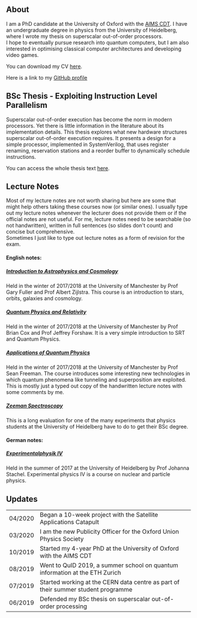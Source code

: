 ## About

I am a PhD candidate at the University of Oxford with the [AIMS CDT](aims.robots.ox.ac.uk). I have an undergraduate degree in physics from the University of Heidelberg, where I wrote my thesis on superscalar out-of-order processors. <br>
I hope to eventually pursue research into quantum computers, but I am also interested in optimising classical computer architectures and developing video games. <br>

You can download my CV [here](https://github.com/amanda-matthes/amanda-matthes.github.io/blob/master/docs/CV/cv.pdf). <br>

Here is a link to my [GitHub profile](github.com/amanda-matthes)

## BSc Thesis - Exploiting Instruction Level Parallelism

Superscalar out-of-order execution has become the norm in modern processors. Yet there is little information in the literature about its implementation details. This thesis explores what new hardware structures superscalar out-of-order execution requires. It presents a design for a simple processor, implemented in SystemVerilog, that uses register renaming, reservation stations and a reorder buffer to dynamically schedule instructions. <br>

You can access the whole thesis text [here](https://github.com/amanda-matthes/amanda-matthes.github.io/blob/master/docs/bachelor.pdf). <br>


## Lecture Notes
Most of my lecture notes are not worth sharing but here are some that might help others taking these courses now (or similar ones).
I usually type out my lecture notes whenever the lecturer does not provide them or if the official notes are not useful. For me, lecture notes need to be searchable (so not handwritten), written in full sentences (so slides don't count) and concise but comprehensive. <br>
Sometimes I just like to type out lecture notes as a form of revision for the exam. <br>

#### English notes:

##### [Introduction to Astrophysics and Cosmology](https://github.com/amanda-matthes/amanda-matthes.github.io/blob/master/docs/Introduction_to_Astrophysics_and_Cosmology.pdf)
Held in the winter of 2017/2018 at the University of Manchester by Prof Gary Fuller and Prof Albert Zijlstra. This course is an introduction to stars, orbits, galaxies and cosmology.<br>

##### [Quantum Physics and Relativity](https://github.com/amanda-matthes/amanda-matthes.github.io/blob/master/docs/Quantum_Physics_and_Relativity.pdf)
Held in the winter of 2017/2018 at the University of Manchester by Prof Brian Cox and Prof Jeffrey Forshaw. It is a very simple introduction to SRT and Quantum Physics.<br>

##### [Applications of Quantum Physics](https://github.com/amanda-matthes/amanda-matthes.github.io/blob/master/docs/Applications_of_Quantum_Physics.pdf)
Held in the winter of 2017/2018 at the University of Manchester by Prof Sean Freeman. The course introduces some interesting new technologies in which quantum phenomena like tunneling and superposition are exploited. This is mostly just a typed out copy of the handwritten lecture notes with some comments by me.<br>

##### [Zeeman Spectroscopy](https://github.com/amanda-matthes/amanda-matthes.github.io/blob/master/docs/f44.pdf)
This is a long evaluation for one of the many experiments that physics students at the University of Heidelberg have to do to get their BSc degree.<br>

#### German notes:

##### [Experimentalphysik IV](https://github.com/amanda-matthes/amanda-matthes.github.io/blob/master/docs/Experimentalphysik_IV.pdf)
Held in the summer of 2017 at the University of Heidelberg by Prof Johanna Stachel. Experimental physics IV is a course on nuclear and particle physics. <br>


## Updates

|               |                                                                                    |
|---------------|------------------------------------------------------------------------------------|
| 04/2020       | Began a 10-week project with the Satellite Applications Catapult                   |
| 03/2020       | I am the new Publicity Officer for the Oxford Union Physics Society                |
| 10/2019       | Started my 4-year PhD at the University of Oxford with the AIMS CDT                |
| 08/2019       | Went to QuID 2019, a summer school on quantum information at the ETH Zurich        |
| 07/2019       | Started working at the CERN data centre as part of their summer student programme  |
| 06/2019       | Defended my BSc thesis on superscalar out-of-order processing                      |





